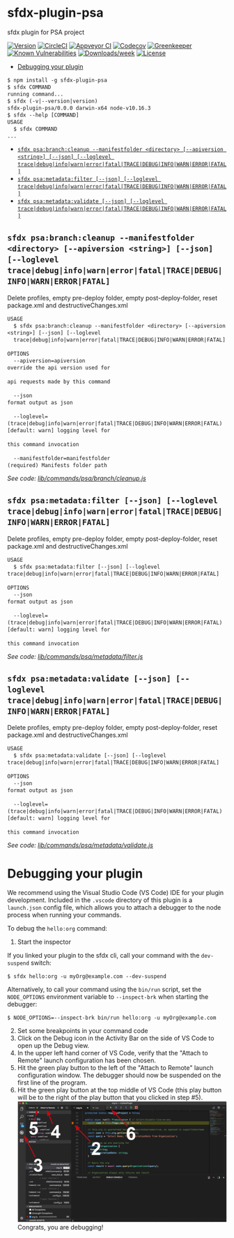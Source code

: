 sfdx-plugin-psa
===============

sfdx plugin for PSA project

[![Version](https://img.shields.io/npm/v/sfdx-plugin-psa.svg)](https://npmjs.org/package/sfdx-plugin-psa)
[![CircleCI](https://circleci.com/gh/scolladon/sfdx-plugin-psa/tree/master.svg?style=shield)](https://circleci.com/gh/scolladon/sfdx-plugin-psa/tree/master)
[![Appveyor CI](https://ci.appveyor.com/api/projects/status/github/scolladon/sfdx-plugin-psa?branch=master&svg=true)](https://ci.appveyor.com/project/heroku/sfdx-plugin-psa/branch/master)
[![Codecov](https://codecov.io/gh/scolladon/sfdx-plugin-psa/branch/master/graph/badge.svg)](https://codecov.io/gh/scolladon/sfdx-plugin-psa)
[![Greenkeeper](https://badges.greenkeeper.io/scolladon/sfdx-plugin-psa.svg)](https://greenkeeper.io/)
[![Known Vulnerabilities](https://snyk.io/test/github/scolladon/sfdx-plugin-psa/badge.svg)](https://snyk.io/test/github/scolladon/sfdx-plugin-psa)
[![Downloads/week](https://img.shields.io/npm/dw/sfdx-plugin-psa.svg)](https://npmjs.org/package/sfdx-plugin-psa)
[![License](https://img.shields.io/npm/l/sfdx-plugin-psa.svg)](https://github.com/scolladon/sfdx-plugin-psa/blob/master/package.json)

<!-- toc -->
* [Debugging your plugin](#debugging-your-plugin)
<!-- tocstop -->
<!-- install -->
<!-- usage -->
```sh-session
$ npm install -g sfdx-plugin-psa
$ sfdx COMMAND
running command...
$ sfdx (-v|--version|version)
sfdx-plugin-psa/0.0.0 darwin-x64 node-v10.16.3
$ sfdx --help [COMMAND]
USAGE
  $ sfdx COMMAND
...
```
<!-- usagestop -->
<!-- commands -->
* [`sfdx psa:branch:cleanup --manifestfolder <directory> [--apiversion <string>] [--json] [--loglevel trace|debug|info|warn|error|fatal|TRACE|DEBUG|INFO|WARN|ERROR|FATAL]`](#sfdx-psabranchcleanup---manifestfolder-directory---apiversion-string---json---loglevel-tracedebuginfowarnerrorfataltracedebuginfowarnerrorfatal)
* [`sfdx psa:metadata:filter [--json] [--loglevel trace|debug|info|warn|error|fatal|TRACE|DEBUG|INFO|WARN|ERROR|FATAL]`](#sfdx-psametadatafilter---json---loglevel-tracedebuginfowarnerrorfataltracedebuginfowarnerrorfatal)
* [`sfdx psa:metadata:validate [--json] [--loglevel trace|debug|info|warn|error|fatal|TRACE|DEBUG|INFO|WARN|ERROR|FATAL]`](#sfdx-psametadatavalidate---json---loglevel-tracedebuginfowarnerrorfataltracedebuginfowarnerrorfatal)

## `sfdx psa:branch:cleanup --manifestfolder <directory> [--apiversion <string>] [--json] [--loglevel trace|debug|info|warn|error|fatal|TRACE|DEBUG|INFO|WARN|ERROR|FATAL]`

Delete profiles, empty pre-deploy folder, empty post-deploy-folder, reset package.xml and destructiveChanges.xml

```
USAGE
  $ sfdx psa:branch:cleanup --manifestfolder <directory> [--apiversion <string>] [--json] [--loglevel 
  trace|debug|info|warn|error|fatal|TRACE|DEBUG|INFO|WARN|ERROR|FATAL]

OPTIONS
  --apiversion=apiversion                                                           override the api version used for
                                                                                    api requests made by this command

  --json                                                                            format output as json

  --loglevel=(trace|debug|info|warn|error|fatal|TRACE|DEBUG|INFO|WARN|ERROR|FATAL)  [default: warn] logging level for
                                                                                    this command invocation

  --manifestfolder=manifestfolder                                                   (required) Manifests folder path
```

_See code: [lib/commands/psa/branch/cleanup.js](https://github.com/scolladon/sfdx-plugin-psa/blob/v0.0.0/lib/commands/psa/branch/cleanup.js)_

## `sfdx psa:metadata:filter [--json] [--loglevel trace|debug|info|warn|error|fatal|TRACE|DEBUG|INFO|WARN|ERROR|FATAL]`

Delete profiles, empty pre-deploy folder, empty post-deploy-folder, reset package.xml and destructiveChanges.xml

```
USAGE
  $ sfdx psa:metadata:filter [--json] [--loglevel trace|debug|info|warn|error|fatal|TRACE|DEBUG|INFO|WARN|ERROR|FATAL]

OPTIONS
  --json                                                                            format output as json

  --loglevel=(trace|debug|info|warn|error|fatal|TRACE|DEBUG|INFO|WARN|ERROR|FATAL)  [default: warn] logging level for
                                                                                    this command invocation
```

_See code: [lib/commands/psa/metadata/filter.js](https://github.com/scolladon/sfdx-plugin-psa/blob/v0.0.0/lib/commands/psa/metadata/filter.js)_

## `sfdx psa:metadata:validate [--json] [--loglevel trace|debug|info|warn|error|fatal|TRACE|DEBUG|INFO|WARN|ERROR|FATAL]`

Delete profiles, empty pre-deploy folder, empty post-deploy-folder, reset package.xml and destructiveChanges.xml

```
USAGE
  $ sfdx psa:metadata:validate [--json] [--loglevel trace|debug|info|warn|error|fatal|TRACE|DEBUG|INFO|WARN|ERROR|FATAL]

OPTIONS
  --json                                                                            format output as json

  --loglevel=(trace|debug|info|warn|error|fatal|TRACE|DEBUG|INFO|WARN|ERROR|FATAL)  [default: warn] logging level for
                                                                                    this command invocation
```

_See code: [lib/commands/psa/metadata/validate.js](https://github.com/scolladon/sfdx-plugin-psa/blob/v0.0.0/lib/commands/psa/metadata/validate.js)_
<!-- commandsstop -->
<!-- debugging-your-plugin -->
# Debugging your plugin
We recommend using the Visual Studio Code (VS Code) IDE for your plugin development. Included in the `.vscode` directory of this plugin is a `launch.json` config file, which allows you to attach a debugger to the node process when running your commands.

To debug the `hello:org` command: 
1. Start the inspector
  
If you linked your plugin to the sfdx cli, call your command with the `dev-suspend` switch: 
```sh-session
$ sfdx hello:org -u myOrg@example.com --dev-suspend
```
  
Alternatively, to call your command using the `bin/run` script, set the `NODE_OPTIONS` environment variable to `--inspect-brk` when starting the debugger:
```sh-session
$ NODE_OPTIONS=--inspect-brk bin/run hello:org -u myOrg@example.com
```

2. Set some breakpoints in your command code
3. Click on the Debug icon in the Activity Bar on the side of VS Code to open up the Debug view.
4. In the upper left hand corner of VS Code, verify that the "Attach to Remote" launch configuration has been chosen.
5. Hit the green play button to the left of the "Attach to Remote" launch configuration window. The debugger should now be suspended on the first line of the program. 
6. Hit the green play button at the top middle of VS Code (this play button will be to the right of the play button that you clicked in step #5).
<br><img src=".images/vscodeScreenshot.png" width="480" height="278"><br>
Congrats, you are debugging!

